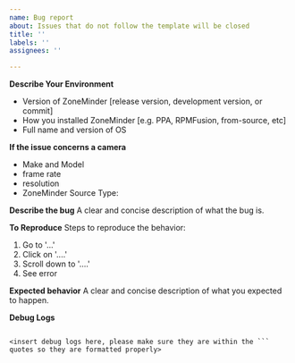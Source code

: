 ```yaml
---
name: Bug report
about: Issues that do not follow the template will be closed
title: ''
labels: ''
assignees: ''

---
```


**Describe Your Environment**
- Version of ZoneMinder [release version, development version, or commit]
- How you installed ZoneMinder [e.g. PPA, RPMFusion, from-source, etc]
- Full name and version of OS

**If the issue concerns a camera**
- Make and Model
- frame rate
- resolution
- ZoneMinder Source Type:

**Describe the bug**
A clear and concise description of what the bug is.

**To Reproduce**
Steps to reproduce the behavior:
1. Go to '...'
2. Click on '....'
3. Scroll down to '....'
4. See error

**Expected behavior**
A clear and concise description of what you expected to happen.

**Debug Logs**
```

<insert debug logs here, please make sure they are within the ``` quotes so they are formatted properly>

```
